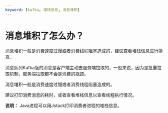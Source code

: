 ```yaml
---
keyword: [kafka, 堆栈信息, 消息堆积]
---
```


# 消息堆积了怎么办？

消息堆积一般是消费速度过慢或者消费线程阻塞造成的，建议查看堆栈信息进行排查。

消息队列Kafka版的消息是客户端主动去服务端拉取的，一般来说，因为是批量拉取机制，服务端拉取都不会是消费的瓶颈。

消息堆积一般是消费速度过慢或者消费线程阻塞造成的。

建议打印消费消息的耗时，或者查看堆栈信息以查看线程执行情况。

**说明：** Java进程可以用Jstack打印消费者进程的堆栈信息。


